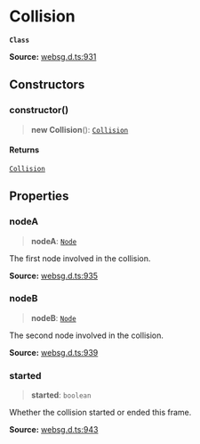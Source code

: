 # Collision

**`Class`**

**Source:** [websg.d.ts:931](https://github.com/thirdroom/thirdroom/blob/4c397b03/packages/websg-types/types/websg.d.ts#L931)

## Constructors

### constructor()

> **new Collision**(): [`Collision`](class.Collision.md)

#### Returns

[`Collision`](class.Collision.md)

## Properties

### nodeA

> **nodeA**: [`Node`](class.Node.md)

The first node involved in the collision.

**Source:** [websg.d.ts:935](https://github.com/thirdroom/thirdroom/blob/4c397b03/packages/websg-types/types/websg.d.ts#L935)

### nodeB

> **nodeB**: [`Node`](class.Node.md)

The second node involved in the collision.

**Source:** [websg.d.ts:939](https://github.com/thirdroom/thirdroom/blob/4c397b03/packages/websg-types/types/websg.d.ts#L939)

### started

> **started**: `boolean`

Whether the collision started or ended this frame.

**Source:** [websg.d.ts:943](https://github.com/thirdroom/thirdroom/blob/4c397b03/packages/websg-types/types/websg.d.ts#L943)
